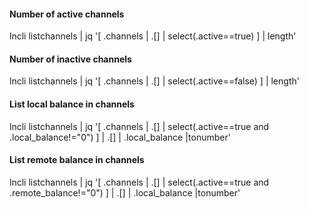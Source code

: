 #### Number of active channels
lncli listchannels | jq '[ .channels | .[] | select(.active==true) ] | length'

#### Number of inactive channels
lncli listchannels | jq '[ .channels | .[] | select(.active==false) ] | length'

#### List local balance in channels
lncli listchannels | jq '[ .channels | .[] | select(.active==true and .local_balance!="0") ] | .[] | .local_balance |tonumber'

#### List remote balance in channels
lncli listchannels | jq '[ .channels | .[] | select(.active==true and .remote_balance!="0") ] | .[] | .local_balance |tonumber'
